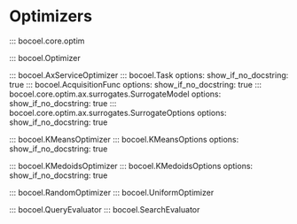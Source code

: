 # Optimizers

::: bocoel.core.optim

::: bocoel.Optimizer

::: bocoel.AxServiceOptimizer
::: bocoel.Task
    options:
        show_if_no_docstring: true
::: bocoel.AcquisitionFunc
    options:
        show_if_no_docstring: true
::: bocoel.core.optim.ax.surrogates.SurrogateModel
    options:
        show_if_no_docstring: true
::: bocoel.core.optim.ax.surrogates.SurrogateOptions
    options:
        show_if_no_docstring: true

::: bocoel.KMeansOptimizer
::: bocoel.KMeansOptions
    options:
        show_if_no_docstring: true

::: bocoel.KMedoidsOptimizer
::: bocoel.KMedoidsOptions
    options:
        show_if_no_docstring: true


::: bocoel.RandomOptimizer
::: bocoel.UniformOptimizer


::: bocoel.QueryEvaluator
::: bocoel.SearchEvaluator
